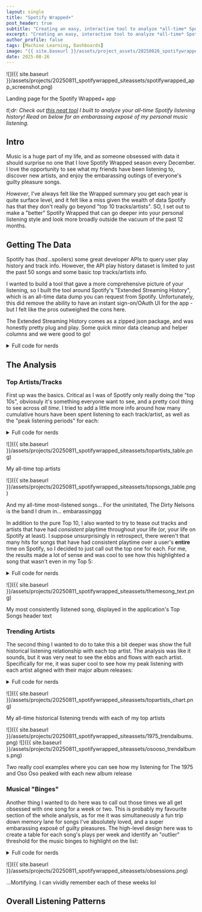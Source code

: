 ```yaml
---
layout: single
title: "Spotify Wrapped+"
post_header: true
subtitle: "Creating an easy, interactive tool to analyze *all-time* Spotify listening trends"
excerpt: "Creating an easy, interactive tool to analyze *all-time* Spotify listening trends"
author_profile: false
tags: [Machine Learning, Dashboards]
image: "{{ site.baseurl }}/assets/project_assets/20250826_spotifywrapped/spotifywraped_app_screenshot.png"
date: 2025-08-26
---
```

![]({{ site.baseurl }}/assets/projects/20250811_spotifywrapped_siteassets/spotifywrapped_app_screenshot.png)
<figcaption>Landing page for the Spotify Wrapped+ app</figcaption>

*tl;dr: Check out [this neat tool](https://haydenestabrook-spotifywrapped.streamlit.app/) I built to analyze your all-time Spotify listening history!  Read on below for an embarassing exposé of my personal music listening.*

## Intro
Music is a huge part of my life, and as someone obsessed with data it should surprise no one that I love Spotify Wrapped season every December.  I love the opportunity to see what my friends have been listening to, discover new artists, and enjoy the embarassing outings of everyone's guilty pleasure songs. 

*However*, I've always felt like the Wrapped summary you get each year is quite surface level, and it felt like a miss given the wealth of data Spotify has that they don't really go beyond "top 10 tracks/artists".  SO, I set out to make a "better" Spotify Wrapped that can go deeper into your personal listening style and look more broadly outside the vacuum of the past 12 months.

## Getting The Data
Spotify has (*had*...spoilers) some great developer APIs to query user play history and track info.  However, the API play history dataset is limited to just the past 50 songs and some basic top tracks/artists info.  

I wanted to build a tool that gave a more comprehensive picture of your listening, so I built the tool around Spotify's "Extended Streaming History", which is an all-time data dump you can request from Spotify.  Unfortunately, this did remove the ability to have an instant sign-on/OAuth UI for the app - but I felt like the pros outweighed the cons here.

The Extended Streaming History comes as a zipped json package, and was honestly pretty plug and play.  Some quick minor data cleanup and helper columns and we were good to go!

<details>
  <summary>Full code for nerds</summary>
  The app is hosted on Streamlit.  Very simple out-of-the-box file uploader and of the zip:
  
  {% highlight python %}
    st.write("")
    st.subheader("File Upload")
    zipobj = st.file_uploader(
        "Upload your Spotify Extended Play History (.zip format).  Don't have your play history data yet? [Click here](https://hestabroo.github.io/SpotifyWrapped/SpotifyDownloadInstructions.html) to download it!", 
        type=['zip']
    )
    while zipobj is None:
        st.stop()  #wait until we have a file
    
    st_progress_text = st.empty()
    st_progress_bar = st.progress(0)
    
    #wrap this in a try in case wrong format
    try:
        st_progress_text.write("🤐 Un-zipping your data...")
        with zipfile.ZipFile(zipobj) as z:
            files = [f for f in z.namelist() if f.startswith("Spotify Extended Streaming History/Streaming_History_Audio") and f.endswith(".json")]
            files = sorted(files)
    
            dfs=[]
            for f in files:
                with z.open(f) as fo:
                    data = pd.DataFrame(json.load(fo))
                    dfs.append(data)
    
        streamhx = pd.concat(dfs).reset_index()
        if streamhx.empty: raise BadData("no data imported")  #explicitly call an error if it's empty
    except:
        st.error("Hm... That doesn't seem to be the right file/format... Try again?")
        st_progress_text.empty()
        st_progress_bar.empty()
        st.stop()
  {% endhighlight %}

  Besides that, I did some basic cleanup to filter out audiobooks and other lame not-music stuff, as well as to truncate a "tail" at the start of usage (this might have just been a me thing, but my account "existed" ~a year before I really started using it, so most charts had a year of whitespace).  Also added some QOL columns:
  
  {% highlight python %}
    streamhx = streamhx[streamhx['audiobook_title'].isna()]  #remove audiobooks and other nerd shit
    
    streamhx['dttm'] = pd.to_datetime(streamhx['ts'])
    streamhx['dttm_local'] = streamhx['dttm'].dt.tz_convert('America/New_York')  #convert to local timezone
    
    streamhx['year'] = streamhx['dttm'].dt.year
    streamhx['month_start'] = streamhx['dttm'].dt.to_period("M").dt.start_time
    streamhx['week_start'] = streamhx['dttm'].dt.to_period("W").dt.start_time
    streamhx['hour'] = streamhx['dttm'].dt.hour
    streamhx['weekday'] = streamhx['dttm'].dt.day_name()
    
    streamhx['hr_played'] = streamhx['ms_played'] / 1000 / 60 / 60
    
    streamhx.rename(columns={
        'master_metadata_track_name':'song_name',
        'master_metadata_album_artist_name':'artist_name',
        'master_metadata_album_album_name': 'album_name'
    }, inplace=True)  #simplify some column names
    
    start_date = np.percentile(streamhx['dttm'],1)  #exclude tail before really using account...if like me.  should be insignificant otherwise
    streamhx = streamhx[streamhx['dttm']>=start_date]
  {% endhighlight %}
  
</details>

## The Analysis
### Top Artists/Tracks
First up was the basics.  Critical as I was of Spotify only really doing the "top 10s", obviosuly it's something everyone want to see, and a pretty cool thing to see across *all time*.  I tried to add a little more info around how many cumulative hours have been spent listening to each track/artist, as well as the "peak listening periods" for each:

<details>
  <summary>Full code for nerds</summary>
  I don't need to bore you with the basics of finding top artists/tracks.  Only interesting thing here was the identification of a "peak listening window".  A bit arbitrarily, I defined this to be the smallest possible window containing at least 50% of the artist's playtime.<br><br>
  
  At first I tried to do this by iteratively "shrinking" the full date, dropping the lowest-volume end - but this greedy logic got hung up on local peaks.  I ended up looping through each possible window start point and extending *outwards* until 50% was captured, and finding the best (smallest) window that achieved this:

  {% highlight python %}
  #find the smallest possible window containing x% of play time
artist_month.sort_values(by=['artist_name', 'month_start'], inplace=True)
target = 0.5

top_ranges = []
for a in artists.index:  #per artist...
    _df = artist_month[artist_month['artist_name']==a].reset_index()
    _best = {'start': 0, 'end': len(_df)-1, 'size':len(_df), 'pct':1.0}  #initialize the "score to beat" as the whole thing

    for _start in range(len(_df)-1):  #for each possible starting point...
        for _end in range(_start, len(_df)-1):  #slide the window right until...
            _pct = _df['pct_total'][_start:_end+1].sum()
            if _pct >= target:  #...until we capture 50% of volume
                _size = _end-_start
                if _size < _best['size'] or (_size == _best['size'] and _pct > _best['pct']):  #if this is smaller, override best (break ties on higher pct
                    _best = {
                        'start': _start,
                        'end': _end,
                        'size': _size,
                        'pct': _pct
                    }
                break  #and go to the next _start

    #at the end, pull the best start and end combo...
    _startdt = _df['month_start'][_best['start']]
    _enddt = _df['month_start'][_best['end']]

    top_ranges.append(f"{_startdt:%b '%y} - {_enddt:%b '%y}")

artists['peak_range'] = top_ranges
{% endhighlight %}
</details>

![]({{ site.baseurl }}/assets/projects/20250811_spotifywrapped_siteassets/topartists_table.png)
<figcaption>My all-time top artists</figcaption>

![]({{ site.baseurl }}/assets/projects/20250811_spotifywrapped_siteassets/topsongs_table.png)
<figcaption>And my all-time most-listened songs... For the uninitated, The Dirty Nelsons is the band I drum in... embarassinggg</figcaption>

In addition to the pure Top 10, I also wanted to try to tease out tracks and artists that have had *consistent* playtime throughout your life (or, your life on Spotify at least).  I suppose unsurprisingly in retrospect, there weren't that many hits for songs that have had consistent playtime over a user's **entire** time on Spotify, so I decided to just call out the top one for each.  For me, the results made a lot of sense and was cool to see how this highlighted a song that wasn't even in my Top 5:

<details>
  <summary>Full code for nerds</summary>
  The method here was to look for the songs and artists that had the highest median playtime across **all** months (including those with no playtime).  Could there be a better method for this?  Almost definitely.  But this was added pretty late in the project as a fun little callout and I felt like it satisfied the need.<br><br>

  Approach was just to blow out songs and artists into a full grid of each month and rank medians.  For obvious reasons, medians of zero are excluded:
  
  {% highlight python %}
#what was your most CONSISTENT song?
full_songs = pd.DataFrame({'song_name': streamhx['song_name'].unique()})
full_grid = full_months.merge(full_songs, how="cross")

song_months = streamhx.groupby(['song_name', 'month_start'], as_index=False).agg(ct=('ts', 'count'), hr_played=('hr_played', 'sum'))
song_months = full_grid.merge(song_months, how="left", on=['month_start', 'song_name'])
song_months = song_months.fillna(0)

song_rank = song_months.groupby('song_name', as_index=False)['hr_played'].median()
song_rank = song_rank.sort_values('hr_played', ascending=False)
song_rank = song_rank[song_rank['hr_played']>0]  #ignore median 0

goto_song = song_rank.head(1)['song_name'].iloc[0]
goto_songartist = songs[songs['song_name']==goto_song].head(1)['artist_name'].iloc[0]
{% endhighlight %}

Recognizing that zeros were being excluded and that may mean some users don't get any hits here - I coded this as an optional output in the app that only shows where applicable:

{% highlight python %}
##Top Songs##
_optionalphrase = ""
if len(goto_song)>0: _optionalphrase = f"Your theme song for the past {datayears} years has been **{goto_song}** by **{goto_songartist}**.  While it may not have been your most played, this is the song you've listened to the most consistently through it all.  "

st.header("Top Tracks")
st.write(f"Out of the {streamhx['song_name'].nunique():,} unique songs you've listened to, a few were certainly your favourites.  "
         f"{_optionalphrase}"
         "Check out the full list of your top tracks below:"
         )
st.dataframe(df_topsongs_display, height=387)
{% endhighlight %}
</details>

![]({{ site.baseurl }}/assets/projects/20250811_spotifywrapped_siteassets/themesong_text.png)
<figcaption>My most consistently listened song, displayed in the application's Top Songs header text</figcaption>

### Trending Artists
The second thing I wanted to do to take this a bit deeper was show the full historical listening relationship with each top artist.  The analysis was like it sounds, but it was very neat to see the ebbs and flows with each artist.  Specifically for me, it was super cool to see how my peak listening with each artist aligned with their major album releases:

<details>
  <summary>Full code for nerds</summary>
  Pretty straightforward here - only real thing of note was transforming monthly playtime to a rolling 6mo avg. to smooth out spikes and highlight overall trends.  The in-app visual leverages plotly for an interactive visual, letting users filter or drill down to specific artists, and zoom into time ranges:

  {% highlight python %}
artist_month['hrs_perweek'] = artist_month['hr_played'] / 4.3  #avg weeks/month

artist_month['artist_name'] = pd.Categorical(artist_month['artist_name'], categories=artists.index, ordered=True)  #convert to categorical to allow sorting by top artists
artist_month = artist_month.sort_values(['artist_name', 'month_start'])  #sort (required upfront for accurate rolling)

artist_month['6mo_avg'] = (  #calculate a 6mo avg
    artist_month.groupby('artist_name', observed=False)['hrs_perweek'].transform(lambda x: x.rolling(window=6).mean())
)

fig = px.area(
    artist_month,
    x='month_start',
    y='6mo_avg',
    color='artist_name',
    line_shape='spline',
    labels = {
        'month_start': 'Month',
        'artist_name': 'Artist',
        '6mo_avg': 'Avg. Weekly Hours'
    },
    hover_data={'6mo_avg':':.1f'}  #set formatting for hover
)

fig.update_traces(line_width=0.5)
fig.update_layout(plot_bgcolor='white', xaxis_title='')

for f in [fig.update_xaxes, fig.update_yaxes]:  #iteratiely update both axis
    f(gridcolor='gainsboro', griddash='dot', gridwidth=0)
    {% endhighlight %}
</details>

![]({{ site.baseurl }}/assets/projects/20250811_spotifywrapped_siteassets/topartists_chart.png)
<figcaption>My all-time historical listening trends with each of my top artists</figcaption>

![]({{ site.baseurl }}/assets/projects/20250811_spotifywrapped_siteassets/1975_trendalbums.png)
![]({{ site.baseurl }}/assets/projects/20250811_spotifywrapped_siteassets/osooso_trendalbums.png)
<figcaption>Two really cool examples where you can see how my listening for The 1975 and Oso Oso peaked with each new album release</figcaption>

### Musical "Binges"
Another thing I wanted to do here was to call out those times we all get obsessed with one song for a week or two.  This is probably my favourite section of the whole analysis, as for me it was simultaneously a fun trip down memory lane for songs I've absolutely loved, and a super embarassing exposé of guilty pleasures.  The high-level design here was to create a table for each song's plays per week and identify an "outlier" threshold for the music binges to highlight on the list:

<details>
  <summary>Full code for nerds</summary>
  First up was generating the songs x weeks table.  This was also leveraged for the "top week" section of the Top Songs above:
  
  {% highlight python %}
  #biggest week
songweeks = streamhx.groupby(by=['song_name', 'artist_name', 'week_start'], as_index=False).agg(
    times_played=('ts','count'),
    total_hrs=('hr_played','sum')
)

_topids = songweeks.groupby(by=['song_name', 'artist_name'])['times_played'].idxmax()
best_weeks = songweeks.loc[_topids]
best_weeks.rename(columns={
    'week_start': 'top_week',
    'times_played': 'plays_top_week',
    'total_hrs': 'hrs_top_week'
}, inplace=True)
songs = songs.merge(best_weeks, on=['song_name', 'artist_name'])
songs.head(20)
{% endhighlight %}

In terms of creating the full list of "binges", the only real thing left to do here was identify a sufficiently embarassing threshold.  I tried to make this as dynamic as possible by referencing the 95th percentile of song weeks (as opposed to a hard cutoff on plays or hours, which may be very different for different people).  I noticed one weird tweak in my data where some songs would have a ton of very short plays (i.e. lots of skips), so added a filter that at least 1 minute on avg. must hvae been played in the week.  I also limited to one top song per week, since I at least had a lot of weeks where **every** track on an album/playlist appeared and it crowded the list:

{% highlight python %}
#what were your obsessions??
threshold = np.percentile(songweeks.groupby(by='week_start')['times_played'].max(), 95)  #make this dynamic to different listening styles
obsessions = songweeks[(songweeks['times_played']>=threshold) & (songweeks['total_hrs']>threshold*1/60)]  #there seem to be weird weeks with lots of very short plays... exclude

#just take the top 1 song per week
_topids = obsessions.groupby('week_start')['times_played'].idxmax()
obsessions = obsessions.loc[_topids]
obsessions.sort_values(by='week_start', inplace=True)
obsessions
{% endhighlight %}
</details>

![]({{ site.baseurl }}/assets/projects/20250811_spotifywrapped_siteassets/obsessions.png)
<figcaption>...Mortifying.  I can vividly remember each of these weeks lol</figcaption>

## Overall Listening Patterns











